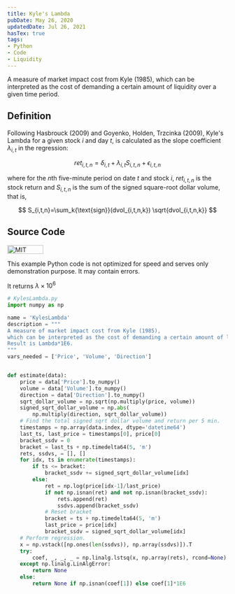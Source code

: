 ```yaml
---
title: Kyle's Lambda
pubDate: May 26, 2020
updatedDate: Jul 26, 2021
hasTex: true
tags:
- Python
- Code
- Liquidity
---
```


A measure of market impact cost from Kyle (1985), which can be interpreted as
the cost of demanding a certain amount of liquidity over a given time period.

## Definition

Following Hasbrouck (2009) and Goyenko, Holden, Trzcinka (2009), Kyle's Lambda
for a given stock $i$ and day $t$, is calculated as the slope coefficient
$\lambda_{i,t}$ in the regression:

$$
ret_{i,t,n}= \delta_{i,t} + \lambda_{i,t} S_{i,t,n}+\epsilon_{i,t,n}
$$

where for the $n$th five-minute period on date $t$ and stock $i$, $ret_{i,t,n}$
is the stock return and $S_{i,t,n}$ is the sum of the signed square-root dollar
volume, that is,

$$
S_{i,t,n}=\sum_k{\text{sign}}(dvol_{i,t,n,k}) \sqrt{dvol_{i,t,n,k}}
$$

## Source Code

<img style="width:82px;height:20px" src="https://img.shields.io/badge/License-MIT-blue.svg" alt="MIT" />

This example Python code is not optimized for speed and serves only demonstration purpose. It may contain errors.

It returns $\lambda \times 10^6$

```python
# KylesLambda.py
import numpy as np

name = 'KylesLambda'
description = """
A measure of market impact cost from Kyle (1985), 
which can be interpreted as the cost of demanding a certain amount of liquidity over a given time period.
Result is Lambda*1E6.
"""
vars_needed = ['Price', 'Volume', 'Direction']


def estimate(data):
    price = data['Price'].to_numpy()
    volume = data['Volume'].to_numpy()
    direction = data['Direction'].to_numpy()
    sqrt_dollar_volume = np.sqrt(np.multiply(price, volume))
    signed_sqrt_dollar_volume = np.abs(
        np.multiply(direction, sqrt_dollar_volume))
    # Find the total signed sqrt dollar volume and return per 5 min.
    timestamps = np.array(data.index, dtype='datetime64')
    last_ts, last_price = timestamps[0], price[0]
    bracket_ssdv = 0
    bracket = last_ts + np.timedelta64(5, 'm')
    rets, ssdvs, = [], []
    for idx, ts in enumerate(timestamps):
        if ts <= bracket:
            bracket_ssdv += signed_sqrt_dollar_volume[idx]
        else:
            ret = np.log(price[idx-1]/last_price)
            if not np.isnan(ret) and not np.isnan(bracket_ssdv):
                rets.append(ret)
                ssdvs.append(bracket_ssdv)
            # Reset bracket
            bracket = ts + np.timedelta64(5, 'm')
            last_price = price[idx]
            bracket_ssdv = signed_sqrt_dollar_volume[idx]
    # Perform regression.
    x = np.vstack([np.ones(len(ssdvs)), np.array(ssdvs)]).T
    try:
        coef, _, _, _ = np.linalg.lstsq(x, np.array(rets), rcond=None)
    except np.linalg.LinAlgError:
        return None
    else:
        return None if np.isnan(coef[1]) else coef[1]*1E6
```
